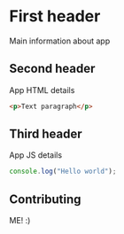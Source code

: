 # First header

Main information about app

## Second header

App HTML details

```html
<p>Text paragraph</p>
```

## Third header

App JS details

```javascript
console.log("Hello world");
```

## Contributing

ME! :)
